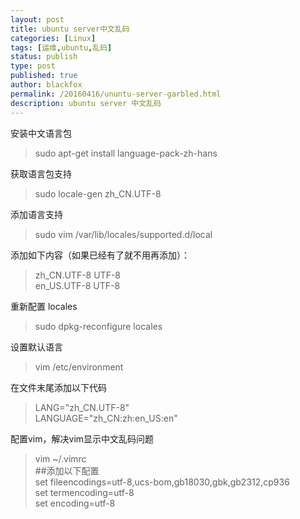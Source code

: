 ```yaml
---
layout: post
title: ubuntu server中文乱码
categories: [Linux]
tags: [运维,ubuntu,乱码]
status: publish
type: post
published: true
author: blackfox
permalink: /20160416/ununtu-server-garbled.html
description: ubuntu server 中文乱码
---
```



安装中文语言包

> sudo apt-get install language-pack-zh-hans

获取语言包支持

> sudo locale-gen zh_CN.UTF-8

添加语言支持

> sudo vim /var/lib/locales/supported.d/local

添加如下内容（如果已经有了就不用再添加）：

> zh_CN.UTF-8 UTF-8 <br />
en_US.UTF-8 UTF-8

重新配置 locales

> sudo dpkg-reconfigure locales

设置默认语言
> vim /etc/environment

在文件末尾添加以下代码

> LANG="zh_CN.UTF-8" <br />
LANGUAGE="zh_CN:zh:en_US:en"


配置vim，解决vim显示中文乱码问题

> vim ~/.vimrc <br />
##添加以下配置 <br />
set fileencodings=utf-8,ucs-bom,gb18030,gbk,gb2312,cp936 <br />
set termencoding=utf-8 <br />
set encoding=utf-8 <br />
